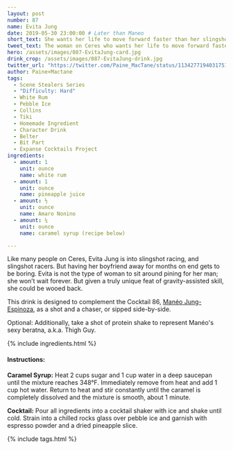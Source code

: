 ```yaml
---
layout: post
number: 87
name: Evita Jung
date: 2019-05-30 23:00:00 # Later than Maneo
short_text: She wants her life to move forward faster than her slingshot-racing boyfriend.
tweet_text: The woman on Ceres who wants her life to move forward faster than her slingshot-racing boyfriend. In just a few moments on screen, [@boMARTYN](https://twitter.com/boMARTYN) shows us Evita has a rich interior life, and is no one to neglect.
hero: /assets/images/087-EvitaJung-card.jpg
drink_crop: /assets/images/087-EvitaJung-drink.jpg
twitter_url: "https://twitter.com/Paine_MacTane/status/1134277194031751168"
author: Paine×Mactane
tags:
  - Scene Stealers Series
  - "Difficulty: Hard"
  - White Rum
  - Pebble Ice
  - Collins
  - Tiki
  - Homemade Ingredient
  - Character Drink
  - Belter
  - Bit Part
  - Expanse Cocktails Project
ingredients:
  - amount: 1
    unit: ounce
    name: white rum
  - amount: 1
    unit: ounce
    name: pineapple juice
  - amount: ½
    unit: ounce
    name: Amaro Nonino
  - amount: ¼
    unit: ounce
    name: caramel syrup (recipe below)

---
```


Like many people on Ceres, Evita Jung is into slingshot racing, and slingshot racers. But having her boyfriend away for months on end gets to be boring. Evita is not the type of woman to sit around pining for her man; she won’t wait forever. But given a truly unique feat of gravity-assisted skill, she could be wooed back.

This drink is designed to complement the Cocktail 86, [Manéo Jung-Espinoza](/cocktails/2019/05/30/maneo-jung-espinoza), as a shot and a chaser, or sipped side-by-side. 

Optional: Additionally, take a shot of protein shake to represent Manéo's sexy beratna, a.k.a. Thigh Guy.

{% include ingredients.html %}

#### Instructions:

<strong>Caramel Syrup:</strong> Heat 2 cups sugar and 1 cup water in a deep saucepan until the mixture reaches 348°F. Immediately remove from heat and add 1 cup hot water. Return to heat and stir constantly until the caramel is completely dissolved and the mixture is smooth, about 1 minute. 

<strong>Cocktail:</strong> Pour all ingredients into a cocktail shaker with ice and shake until cold. Strain into a chilled rocks glass over pebble ice and garnish with espresso powder and a dried pineapple slice.

{% include tags.html %}

